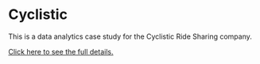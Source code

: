 # Cyclistic

This is a data analytics case study for the Cyclistic Ride Sharing company.

[Click here to see the full details.](https://github.com/vaxdata22/cyclistic/blob/main/report.md)
